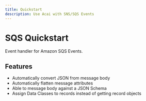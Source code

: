 ```yaml
---
title: Quickstart
description: Use Acai with SNS/SQS Events
---
```


# SQS Quickstart

Event handler for Amazon SQS Events.

## Features

* Automatically convert JSON from message body
* Automatically flatten message attributes
* Able to message body against a JSON Schema
* Assign Data Classes to records instead of getting record objects
